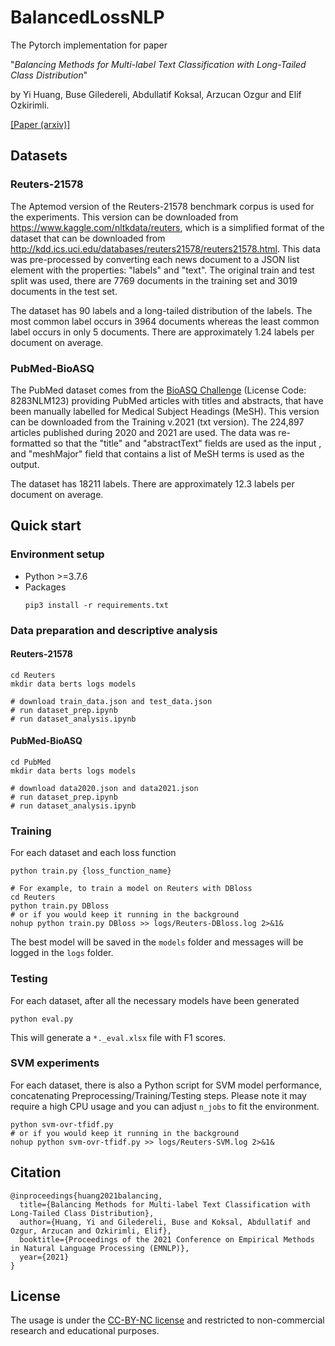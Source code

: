 # BalancedLossNLP

The Pytorch implementation for paper 

"*Balancing Methods for Multi-label Text Classification with Long-Tailed Class Distribution*"

by Yi Huang, Buse Giledereli, Abdullatif Koksal, Arzucan Ozgur and Elif Ozkirimli.

[[Paper (arxiv)]](https://arxiv.org/abs/2109.04712)

## Datasets

### Reuters-21578

The Aptemod version of the Reuters-21578 benchmark corpus is used for the experiments. This version can be downloaded from https://www.kaggle.com/nltkdata/reuters, which is a simplified format of the dataset that can be downloaded from http://kdd.ics.uci.edu/databases/reuters21578/reuters21578.html. This data was pre-processed by converting each news document to a JSON list element with the properties: "labels" and "text". The original train and test split was used, there are 7769 documents in the training set and 3019 documents in the test set. 

The dataset has 90 labels and a long-tailed distribution of the labels. The most common label occurs in 3964 documents whereas the least common label occurs in only 5 documents. There are approximately 1.24 labels per document on average.

### PubMed-BioASQ

The PubMed dataset comes from the [BioASQ Challenge](http://participants-area.bioasq.org/datasets/) (License Code: 8283NLM123) providing PubMed articles with titles and abstracts, that have been manually labelled for Medical Subject Headings (MeSH). This version can be downloaded from the Training v.2021 (txt version). The 224,897 articles published during 2020 and 2021 are used. The data was re-formatted so that the "title" and "abstractText" fields are used as the input , and "meshMajor" field that contains a list of MeSH terms is used as the output.

The dataset has 18211 labels. There are approximately 12.3 labels per document on average.

## Quick start

### Environment setup

- Python >=3.7.6
- Packages
  ```
  pip3 install -r requirements.txt
  ```

### Data preparation and descriptive analysis

#### Reuters-21578
```
cd Reuters
mkdir data berts logs models

# download train_data.json and test_data.json
# run dataset_prep.ipynb
# run dataset_analysis.ipynb
```

#### PubMed-BioASQ
```
cd PubMed
mkdir data berts logs models

# download data2020.json and data2021.json
# run dataset_prep.ipynb
# run dataset_analysis.ipynb
```


### Training

For each dataset and each loss function
```
python train.py {loss_function_name}

# For example, to train a model on Reuters with DBloss
cd Reuters
python train.py DBloss
# or if you would keep it running in the background
nohup python train.py DBloss >> logs/Reuters-DBloss.log 2>&1&
```

The best model will be saved in the `models` folder and messages will be logged in the `logs` folder.

### Testing

For each dataset, after all the necessary models have been generated

```
python eval.py
```

This will generate a `*._eval.xlsx` file with F1 scores.


### SVM experiments

For each dataset, there is also a Python script for SVM model performance, concatenating Preprocessing/Training/Testing steps. Please note it may require a high CPU usage and you can adjust `n_jobs` to fit the environment.
```
python svm-ovr-tfidf.py
# or if you would keep it running in the background
nohup python svm-ovr-tfidf.py >> logs/Reuters-SVM.log 2>&1&
```

## Citation
```
@inproceedings{huang2021balancing,
  title={Balancing Methods for Multi-label Text Classification with Long-Tailed Class Distribution},
  author={Huang, Yi and Giledereli, Buse and Koksal, Abdullatif and Ozgur, Arzucan and Ozkirimli, Elif},
  booktitle={Proceedings of the 2021 Conference on Empirical Methods in Natural Language Processing (EMNLP)},
  year={2021}
}
```

## License 
The usage is under the [CC-BY-NC license](https://creativecommons.org/licenses/by-nc/4.0/) and restricted to non-commercial research and educational purposes.
